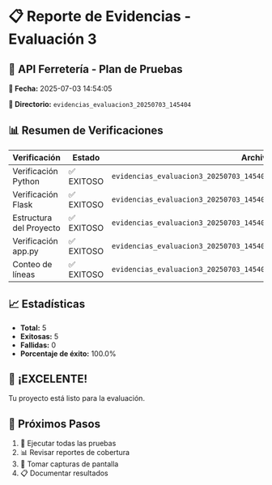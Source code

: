 # 📋 Reporte de Evidencias - Evaluación 3

## 🎯 API Ferretería - Plan de Pruebas

**📅 Fecha:** 2025-07-03 14:54:05

**📁 Directorio:** `evidencias_evaluacion3_20250703_145404`

## 📊 Resumen de Verificaciones

| Verificación | Estado | Archivo |
|--------------|--------|----------|
| Verificación Python | ✅ EXITOSO | `evidencias_evaluacion3_20250703_145404/logs/01_version_python.log` |
| Verificación Flask | ✅ EXITOSO | `evidencias_evaluacion3_20250703_145404/logs/02_verificacion_flask.log` |
| Estructura del Proyecto | ✅ EXITOSO | `evidencias_evaluacion3_20250703_145404/logs/03_estructura_proyecto.log` |
| Verificación app.py | ✅ EXITOSO | `evidencias_evaluacion3_20250703_145404/logs/04_verificacion_app.log` |
| Conteo de líneas | ✅ EXITOSO | `evidencias_evaluacion3_20250703_145404/logs/05_conteo_lineas.log` |

## 📈 Estadísticas

- **Total:** 5
- **Exitosas:** 5
- **Fallidas:** 0
- **Porcentaje de éxito:** 100.0%

## 🎉 ¡EXCELENTE!

Tu proyecto está listo para la evaluación.

## 📝 Próximos Pasos

1. 🧪 Ejecutar todas las pruebas
2. 📊 Revisar reportes de cobertura
3. 📸 Tomar capturas de pantalla
4. 📋 Documentar resultados


